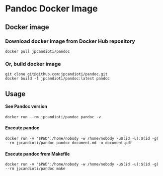 Pandoc Docker Image
===================


Docker image
-----------

### Download docker image from Docker Hub repository

~~~~
docker pull jpcandioti/pandoc
~~~~

### Or, build docker image

~~~~
git clone git@github.com:jpcandioti/pandoc.git
docker build -t jpcandioti/pandoc:latest pandoc
~~~~

Usage
-----

#### See Pandoc version

~~~~
docker run --rm jpcandioti/pandoc pandoc -v
~~~~

#### Execute pandoc

~~~~
docker run -v "$PWD":/home/nobody -w /home/nobody -u$(id -u):$(id -g) --rm jpcandioti/pandoc pandoc document.md -o document.pdf
~~~~

#### Execute pandoc from Makefile

~~~~
docker run -v "$PWD":/home/nobody -w /home/nobody -u$(id -u):$(id -g) --rm jpcandioti/pandoc make
~~~~
